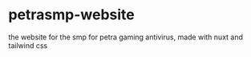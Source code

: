 # petrasmp-website
the website for the smp for petra gaming antivirus, made with nuxt and tailwind css
